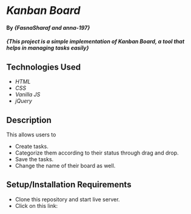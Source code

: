 # _Kanban Board_

#### By _{FasnaSharaf and anna-197}_

#### _{This project is a simple implementation of Kanban Board, a tool that helps in managing tasks easily}_

## Technologies Used

* _HTML_
* _CSS_
* _Vanilla JS_
* _jQuery_


## Description

This allows users to 

* Create tasks.
* Categorize them according to their status through drag and drop.
* Save the tasks.
* Change the name of their board as well.

## Setup/Installation Requirements

* Clone this repository and start live server.
* Click on this link: 




